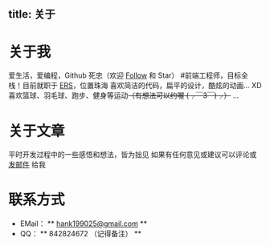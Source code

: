 title: 关于
---
# 关于我
爱生活，爱编程，Github 死忠（欢迎 [Follow](https://github.com/HankCoder) 和 Star）
#前端工程师，目标全栈！目前就职于 [ERS](http://www.ersinfotech.com/simp/index.html)，位置珠海
喜欢简洁的代码，扁平的设计，酷炫的动画... XD
喜欢篮球、羽毛球、跑步、健身等运动~~（有想法可以约喔 (╭￣3￣)╭）~~
...

# 关于文章
平时开发过程中的一些感悟和想法，皆为拙见
如果有任何意见或建议可以评论或 <a href="mailto:hank199025@gmail.com">发邮件</a> 给我

# 联系方式
 * EMail： ** hank199025@gmail.com **
 * QQ： ** 842824672 （记得备注） **
